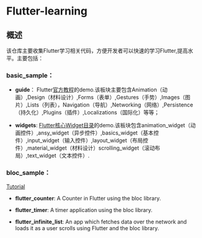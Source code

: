 # Flutter-learning

## 概述

该仓库主要收集Flutter学习相关代码，方便开发者可以快速的学习Flutter,提高水平。主要包括：

### basic_sample：

* **guide**：
Flutter[官方教程](https://flutter.cn/docs/cookbook)的demo.该板块主要包含Animation（动画）,Design（材料设计）,Forms（表单）,Gestures（手势）,Images（图片）,Lists（列表），Navigation（导航）,Networking（网络）,Persistence（持久化）,Plugins（插件）,Localizations（国际化）等等；

* **widgets**:
[Flutter核心Widget目录](https://flutter.cn/docs/development/ui/widgets)的demo.该板块包含animation_widget（动画控件）,ansy_widget（异步控件）,basics_widget（基本控件）,input_widget（输入控件）,layout_widget（布局控件）,material_widget（材料设计）scrolling_widget（滚动布局）,text_widget（文本控件）.


### bloc_sample：

[Tutorial](https://bloclibrary.dev/#/flutterinfinitelisttutorial)

* **flutter_counter**:
A Counter in Flutter using the bloc library.

* **flutter_timer**:
A timer application using the bloc library. 

* **flutter_infinite_list**:
An app which fetches data over the network and loads it as a user scrolls using Flutter and the bloc library.






